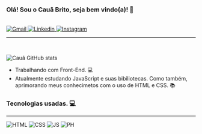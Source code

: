 ### Olá! Sou o Cauã Brito, seja bem vindo(a)! 👋
<div style="display:inline_block"><br/>
    <a href="mailto:danielfreire88@gmail.com"> <img aling="center" alt="Gmail" src="https://img.shields.io/badge/Gmail-D14836?style=for-the-badge&logo=gmail&logoColor=white"> </a>
    <a href="https://www.linkedin.com/in/cau%C3%A3-brito-4949a0232/"> <img aling="center" alt="Linkedin" src="https://img.shields.io/badge/LinkedIn-0077B5?style=for-the-badge&logo=linkedin&logoColor=white"> </a>
    <a href="https://www.instagram.com/caua_britto/"> <img aling="center" alt="Instagram" src="https://img.shields.io/badge/Instagram-E4405F?style=for-the-badge&logo=instagram&logoColor=white"> </a> <br/>

--- 
<br/>

   ![Cauã GitHub stats](https://github-readme-stats.vercel.app/api?username=cauabritto6&show_icons=true&theme=radical)
   
- Trabalhando com Front-End. 💻
- Atualmente estudando JavaScript e suas bibiliotecas. Como também, aprimorando meus conhecimetos com o uso de HTML e CSS. 📚

### Tecnologias usadas. 💻
---
<div style="display:inline_block">
    <img aling="center" alt="HTML" src="https://img.shields.io/badge/HTML5-E34F26?style=for-the-badge&logo=html5&logoColor=white">
    <img aling="center" alt="CSS" src="https://img.shields.io/badge/CSS3-1572B6?style=for-the-badge&logo=css3&logoColor=white">
    <img aling="center" alt="JS" src="https://img.shields.io/badge/JavaScript-F7DF1E?style=for-the-badge&logo=javascript&logoColor=black">
    <img aling="center" alt="PH" src="https://img.shields.io/badge/Python-14354C?style=for-the-badge&logo=python&logoColor=white">
